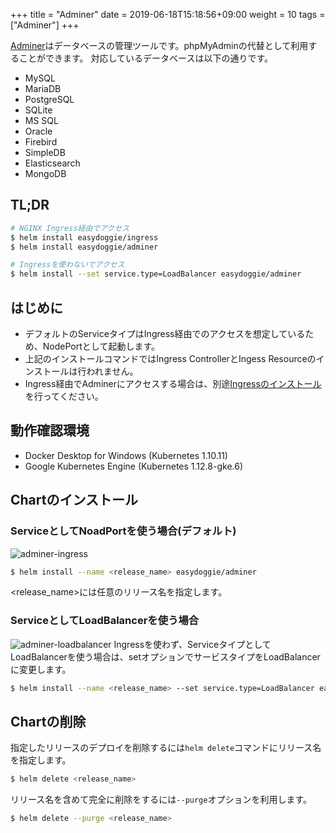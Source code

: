 +++
title = "Adminer"
date =  2019-06-18T15:18:56+09:00
weight = 10
tags = ["Adminer"]
+++

[Adminer](https://www.adminer.org/)はデータベースの管理ツールです。phpMyAdminの代替として利用することができます。
対応しているデータベースは以下の通りです。

* MySQL
* MariaDB
* PostgreSQL
* SQLite
* MS SQL
* Oracle
* Firebird
* SimpleDB
* Elasticsearch
* MongoDB

## TL;DR
```bash
# NGINX Ingress経由でアクセス
$ helm install easydoggie/ingress
$ helm install easydoggie/adminer
```

```bash
# Ingressを使わないでアクセス
$ helm install --set service.type=LoadBalancer easydoggie/adminer
```

## はじめに
* デフォルトのServiceタイプはIngress経由でのアクセスを想定しているため、NodePortとして起動します。
* 上記のインストールコマンドではIngress ControllerとIngess Resourceのインストールは行われません。
* Ingress経由でAdminerにアクセスする場合は、別途[Ingressのインストール](../ingress)を行ってください。

## 動作確認環境
* Docker Desktop for Windows (Kubernetes 1.10.11)
* Google Kubernetes Engine (Kubernetes 1.12.8-gke.6)

## Chartのインストール
### ServiceとしてNoadPortを使う場合(デフォルト)
![adminer-ingress](../../img/adminer-ingress.png)
```bash
$ helm install --name <release_name> easydoggie/adminer
```
\<release_name\>には任意のリリース名を指定します。

### ServiceとしてLoadBalancerを使う場合
![adminer-loadbalancer](../../img/adminer-loadbalancer.png)
Ingressを使わず、ServiceタイプとしてLoadBalancerを使う場合は、setオプションでサービスタイプをLoadBalancerに変更します。
```bash
$ helm install --name <release_name> --set service.type=LoadBalancer easydoggie/adminer
```

## Chartの削除
指定したリリースのデプロイを削除するには`helm delete`コマンドにリリース名を指定します。
```bash
$ helm delete <release_name> 
```
リリース名を含めて完全に削除をするには`--purge`オプションを利用します。
```bash
$ helm delete --purge <release_name> 
```